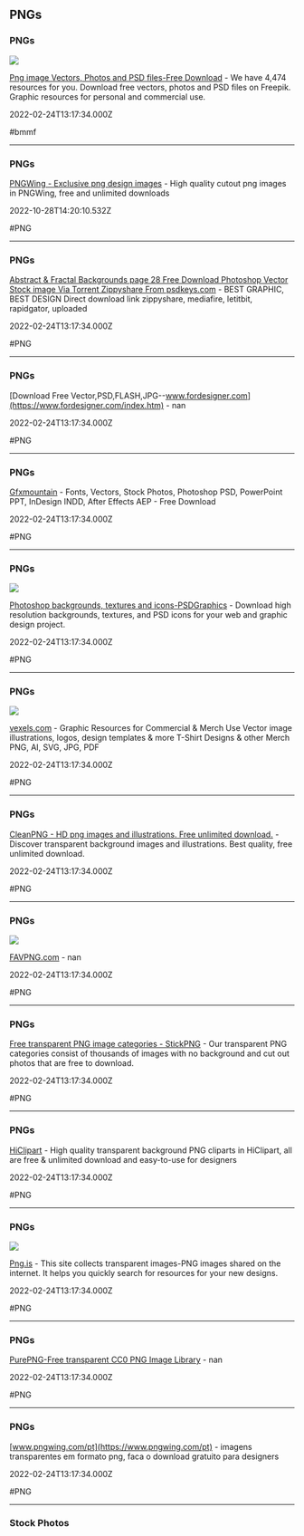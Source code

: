 ## PNGs

### PNGs

![](https://img.freepik.com/free-photo/bohemian-man-focusing-with-his-fingers_1368-3545.jpg)

[Png image Vectors, Photos and PSD files-Free Download](https://www.freepik.com/search?dates=any&format=search&page=1&query=png+image&selection=1&sort=popular) - We have 4,474 resources for you. Download free vectors, photos and PSD files on Freepik. Graphic resources for personal and commercial use.

2022-02-24T13:17:34.000Z

#bmmf

---

### PNGs

[PNGWing - Exclusive png design images](https://www.pngwing.com) - High quality cutout png images in PNGWing, free and unlimited downloads

2022-10-28T14:20:10.532Z

#PNG

---

### PNGs

[Abstract & Fractal Backgrounds page 28 Free Download Photoshop Vector Stock image Via Torrent Zippyshare From psdkeys.com](https://psdkeys.com/stock-images/abstract-fractal-backgrounds/page/28) - BEST GRAPHIC, BEST DESIGN Direct download link zippyshare, mediafire, letitbit, rapidgator, uploaded

2022-02-24T13:17:34.000Z

#PNG

---

### PNGs

[Download Free Vector,PSD,FLASH,JPG--www.fordesigner.com](https://www.fordesigner.com/index.htm) - nan

2022-02-24T13:17:34.000Z

#PNG

---

### PNGs

[Gfxmountain](https://gfxmountain.com) - Fonts, Vectors, Stock Photos, Photoshop PSD, PowerPoint PPT, InDesign INDD, After Effects AEP - Free Download

2022-02-24T13:17:34.000Z

#PNG

---

### PNGs

![](https://www.psdgraphics.com/wp-content/uploads/2022/05/psdgraphics-logo.png)

[Photoshop backgrounds, textures and icons-PSDGraphics](https://www.psdgraphics.com) - Download high resolution backgrounds, textures, and PSD icons for your web and graphic design project.

2022-02-24T13:17:34.000Z

#PNG

---

### PNGs

![](https://cdn.vexels.com/img/Open-Graph-Home-Vexels.jpg)

[vexels.com](https://www.vexels.com) - Graphic Resources for Commercial & Merch Use  Vector image illustrations, logos, design templates & more  T-Shirt Designs & other Merch   PNG, AI, SVG, JPG, PDF

2022-02-24T13:17:34.000Z

#PNG

---

### PNGs

[CleanPNG - HD png images and illustrations. Free unlimited download.](https://www.cleanpng.com) - Discover  transparent  background  images  and  illustrations.  Best  quality,  free  unlimited  download.

2022-02-24T13:17:34.000Z

#PNG

---

### PNGs

![](https://favpng.com/img/favpng/icons/ms-icon-310x310.png)

[FAVPNG.com](https://www.favpng.com) - nan

2022-02-24T13:17:34.000Z

#PNG

---

### PNGs

[Free transparent PNG image categories - StickPNG](https://www.stickpng.com/cat) - Our transparent PNG categories consist of thousands of images with no background and cut out photos that are free to download.

2022-02-24T13:17:34.000Z

#PNG

---

### PNGs

[HiClipart](https://www.hiclipart.com) - High quality transparent background PNG cliparts in HiClipart, all are free & unlimited download and easy-to-use for designers

2022-02-24T13:17:34.000Z

#PNG

---

### PNGs

![](https://nohat.cc/assets/img/thumbnail.png)

[Png.is](https://png.is) - This site collects transparent images-PNG images shared on the internet. It helps you quickly search for resources for your new designs.

2022-02-24T13:17:34.000Z

#PNG

---

### PNGs

[PurePNG-Free transparent CC0 PNG Image Library](https://purepng.com) - nan

2022-02-24T13:17:34.000Z

#PNG

---

### PNGs

[www.pngwing.com/pt](https://www.pngwing.com/pt) - imagens transparentes em formato png, faca o download gratuito para designers

2022-02-24T13:17:34.000Z

#PNG

---

### Stock Photos
